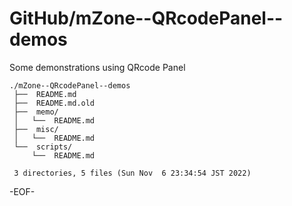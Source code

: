 # GitHub/mZone--QRcodePanel--demos

Some demonstrations using  QRcode Panel

    ./mZone--QRcodePanel--demos
     ├──  README.md
     ├──  README.md.old
     ├──  memo/
     │   └──  README.md
     ├──  misc/
     │   └──  README.md
     └──  scripts/
         └──  README.md
     
     3 directories, 5 files (Sun Nov  6 23:34:54 JST 2022)


-EOF-

